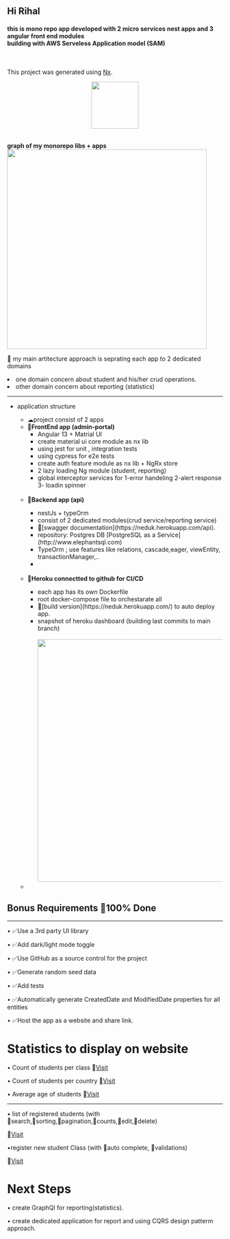 
<h2>Hi Rihal</h2>
<h4>
this is mono repo app developed with 2 micro services nest apps and 3 angular front end modules 
  <br>
  building with AWS Serveless Application model (SAM)
  </h4>
<br>

This project was generated using [Nx](https://nx.dev).
<p style="text-align: center;"><img src="https://raw.githubusercontent.com/nrwl/nx/master/images/nx-logo.png" width="110"></p>
<br>
<b>graph of my monorepo libs + apps</b>
<img src="https://github.com/mojtabaPourmirzaei/rihal-devops/blob/main/rihal/apps/admin-portal/src/assets/project-graph.png" width="466">
<br>


🔎 my main artitecture approach is seprating each app to 2 dedicated domains
<li>
one domain concern about student and his/her crud operations.
  </li>
<li>
other domain concern about reporting (statistics) 
</li>
<hr/>
<ul>
  <li>application structure</li>
  <ul>
<li>☁project consist of 2 apps</li>
  <li>🔵<b>FrontEnd app (admin-portal)</b>
    <ul>
      <li>Angular 13 + Matrial UI</li>
      <li>create material ui core module as nx lib</li>
      <li>using jest for unit , integration tests</li>
      <li> using cypress for e2e tests </li>
      <li>create auth feature module as nx lib + NgRx store </li>
      <li>2 lazy loading Ng module (student, reporting)</li>
      <li>global interceptor services for 1-error handeling 2-alert response 3- loadin spinner</li>
       <br>
    </ul>
  </li>
    <li>🔵<b>Backend app (api)</b></li>
    <ul>
      <li>nestJs + typeOrm</li>
      <li>consist of 2 dedicated modules(crud service/reporting service)</li>
      <li>🔎[swagger documentation](https://neduk.herokuapp.com/api).</li>
      <li>repository: Postgres DB [PostgreSQL as a Service](http://www.elephantsql.com)</li>
      <li>TypeOrm ; use features like relations, cascade,eager, viewEntity, transactionManager,..</li>
      <li></li>
      <br>
    </ul>
        <li>🔵<b>Heroku connectted to github for CI/CD</b></li>
      <ul>
      <li>each app has its own Dockerfile</li>
      <li>root docker-compose file to orchestarate all</li>
      <li>🔎[build version](https://neduk.herokuapp.com/) to auto deploy app. </li>
      <li>snapshot of heroku dashboard (building last commits to main branch)
      <br> <br>
        <img src="https://github.com/mojtabaPourmirzaei/rihal-devops/blob/main/rihal/apps/admin-portal/src/assets/herokuDashboard.png" width="566">
      </li>
      </ul>
  <li></li>
</ul>
</ul>
<h2>Bonus Requirements 💎100% Done</h2>
<hr>
• ✅Use a 3rd party UI library

• ✅Add dark/light mode toggle

• ✅Use GitHub as a source control for the project

• ✅Generate random seed data

• ✅Add tests

• ✅Automatically generate CreatedDate and ModifiedDate properties for all entities

• ✅Host the app as a website and share link.

<h1>Statistics to display on website</h1>

• Count of students per class
 🔎[Visit](https://neduk.herokuapp.com/admin/summeryBy;by=classes)

• Count of students per country
 🔎[Visit](https://neduk.herokuapp.com/admin/summeryBy;by=countries)

• Average age of students
 🔎[Visit](https://neduk.herokuapp.com/admin/summeryBy;by=ageAverage)
 
 <hr>
 • list of registered students (with 🔸search,🔸sorting,🔸pagination,🔸counts,🔹edit,🔹delete)
 
 🔎[Visit](https://neduk.herokuapp.com/student/classes;by=undefined)
 
  •register new student Class (with 🔸auto complete, 🔸validations)
  
  🔎[Visit](https://neduk.herokuapp.com/student/register;by=undefined)
  



<h1>Next Steps</h1>

• create GraphQl for reporting(statistics).

• create dedicated application for report and using CQRS design patterm approach.


